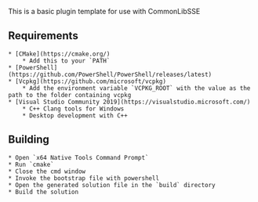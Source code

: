 This is a basic plugin template for use with CommonLibSSE

## Requirements
	* [CMake](https://cmake.org/)
		* Add this to your `PATH`
	* [PowerShell](https://github.com/PowerShell/PowerShell/releases/latest)
	* [Vcpkg](https://github.com/microsoft/vcpkg)
		* Add the environment variable `VCPKG_ROOT` with the value as the path to the folder containing vcpkg
	* [Visual Studio Community 2019](https://visualstudio.microsoft.com/)
		* C++ Clang tools for Windows
		* Desktop development with C++

## Building
	* Open `x64 Native Tools Command Prompt`
	* Run `cmake`
	* Close the cmd window
	* Invoke the bootstrap file with powershell
	* Open the generated solution file in the `build` directory
	* Build the solution

